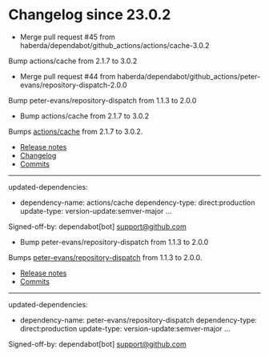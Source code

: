 # Changelog since 23.0.2
- Merge pull request #45 from haberda/dependabot/github_actions/actions/cache-3.0.2

Bump actions/cache from 2.1.7 to 3.0.2 
- Merge pull request #44 from haberda/dependabot/github_actions/peter-evans/repository-dispatch-2.0.0

Bump peter-evans/repository-dispatch from 1.1.3 to 2.0.0 
- Bump actions/cache from 2.1.7 to 3.0.2

Bumps [actions/cache](https://github.com/actions/cache) from 2.1.7 to 3.0.2.
- [Release notes](https://github.com/actions/cache/releases)
- [Changelog](https://github.com/actions/cache/blob/main/RELEASES.md)
- [Commits](https://github.com/actions/cache/compare/v2.1.7...v3.0.2)

---
updated-dependencies:
- dependency-name: actions/cache
  dependency-type: direct:production
  update-type: version-update:semver-major
...

Signed-off-by: dependabot[bot] <support@github.com> 
- Bump peter-evans/repository-dispatch from 1.1.3 to 2.0.0

Bumps [peter-evans/repository-dispatch](https://github.com/peter-evans/repository-dispatch) from 1.1.3 to 2.0.0.
- [Release notes](https://github.com/peter-evans/repository-dispatch/releases)
- [Commits](https://github.com/peter-evans/repository-dispatch/compare/v1.1.3...v2.0.0)

---
updated-dependencies:
- dependency-name: peter-evans/repository-dispatch
  dependency-type: direct:production
  update-type: version-update:semver-major
...

Signed-off-by: dependabot[bot] <support@github.com> 
